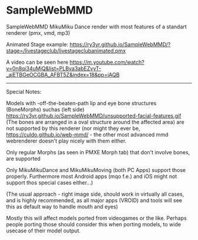 # SampleWebMMD
SampleWebMMD MikuMiku Dance render with most features of a standart renderer (pmx, vmd, mp3)

Animated Stage example: https://ry3yr.github.io/SampleWebMMD/?stage=/livestageclub/livestageclubanimated.pmx

A video can be seen here
https://m.youtube.com/watch?v=0n8qi34uMjQ&list=PLBva3abEZvyT-_ajETBGeOCGBA_AFBT5Z&index=18&pp=iAQB

______________________

Special Notes:

Models with -off-the-beaten-path lip and eye bone structures (BoneMorphs) suchas (left side)
https://ry3yr.github.io/SampleWebMMD/unsupported-facial-features.gif
(The bones are arranged in a oval structure around the affected area)
are not supported by this renderer
(nor might they ever be, https://culdo.github.io/web-mmd/ - the other most advanced mmd webrenderer doesn't play nicely with them either.

Only regular Morphs (as seen in PMXE Morph tab) that don't involve bones, are supported


Only MikuMikuDance and MikuMikuMoving (both PC Apps) support those properly.
Furthermore most Android apps (mqo f.e.) and iOS might not support thos special cases either...)

(The usual approach - right image side, should work in virtually all cases,
and is highly recommended, as all major apps (VROID) and tools will see this as default way to handle mouth and eyes)

Mostly this will affect models ported from videogames or the like.
Perhaps people porting those should consider this when porting models,
to wide usecase of their model output.
